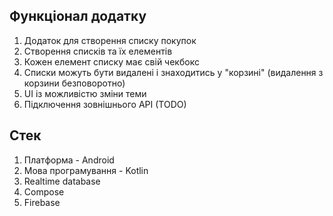 ## Функціонал додатку

1) Додаток для створення списку покупок
2) Cтворення списків та їх елементів 
3) Кожен елемент списку має свій чекбокс
4) Списки можуть бути видалені і знаходитись у "корзині" (видалення з корзини безповоротно)
5) UI із можливістю зміни теми
6) Підключення зовнішнього API (TODO)

## Стек
1) Платформа - Android
2) Мова програмування - Kotlin
3) Realtime database
4) Compose
5) Firebase
